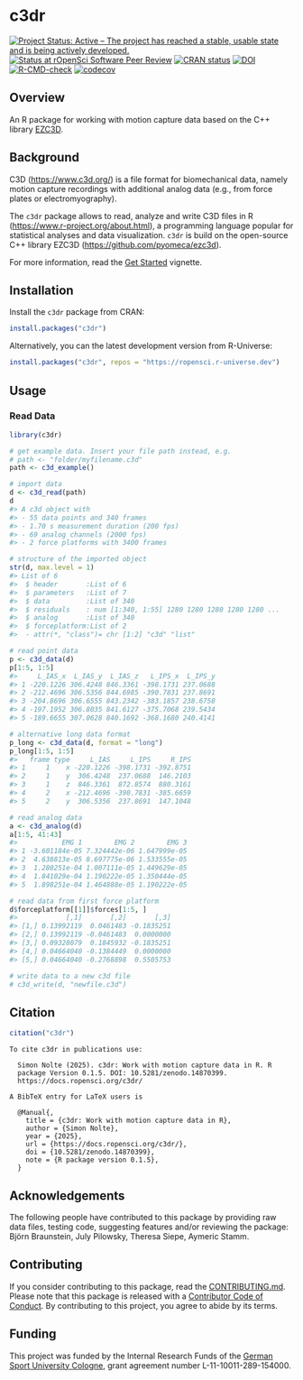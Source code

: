 # c3dr


<!-- README.md is generated from README.qmd. Please edit that file -->

<!-- badges: start -->

[![Project Status: Active – The project has reached a stable, usable
state and is being actively
developed.](https://www.repostatus.org/badges/latest/active.svg)](https://www.repostatus.org/#active)
[![Status at rOpenSci Software Peer
Review](https://badges.ropensci.org/686_status.svg)](https://github.com/ropensci/software-review/issues/686)
[![CRAN
status](https://www.r-pkg.org/badges/version/c3dr)](https://CRAN.R-project.org/package=c3dr)
[![DOI](https://zenodo.org/badge/DOI/10.5281/zenodo.14870399.svg)](https://doi.org/10.5281/zenodo.14870399)
[![R-CMD-check](https://github.com/ropensci/c3dr/actions/workflows/R-CMD-check.yaml/badge.svg)](https://github.com/ropensci/c3dr/actions/workflows/R-CMD-check.yaml)
[![codecov](https://codecov.io/gh/ropensci/c3dr/graph/badge.svg?token=7lAu5XzivG)](https://app.codecov.io/gh/ropensci/c3dr)
<!-- badges: end -->

## Overview

An R package for working with motion capture data based on the C++
library [EZC3D](https://github.com/pyomeca/ezc3d).

## Background

C3D (<https://www.c3d.org/>) is a file format for biomechanical data,
namely motion capture recordings with additional analog data (e.g., from
force plates or electromyography).

The `c3dr` package allows to read, analyze and write C3D files in R
(<https://www.r-project.org/about.html>), a programming language popular
for statistical analyses and data visualization. `c3dr` is build on the
open-source C++ library EZC3D (<https://github.com/pyomeca/ezc3d>).

For more information, read the [Get
Started](https://docs.ropensci.org/c3dr/articles/c3dr.html) vignette.

## Installation

Install the `c3dr` package from CRAN:

``` r
install.packages("c3dr")
```

Alternatively, you can the latest development version from R-Universe:

``` r
install.packages("c3dr", repos = "https://ropensci.r-universe.dev")
```

## Usage

### Read Data

``` r
library(c3dr)

# get example data. Insert your file path instead, e.g.
# path <- "folder/myfilename.c3d"
path <- c3d_example()

# import data
d <- c3d_read(path)
d
#> A c3d object with
#> - 55 data points and 340 frames
#> - 1.70 s measurement duration (200 fps)
#> - 69 analog channels (2000 fps)
#> - 2 force platforms with 3400 frames

# structure of the imported object
str(d, max.level = 1)
#> List of 6
#>  $ header       :List of 6
#>  $ parameters   :List of 7
#>  $ data         :List of 340
#>  $ residuals    : num [1:340, 1:55] 1280 1280 1280 1280 1280 ...
#>  $ analog       :List of 340
#>  $ forceplatform:List of 2
#>  - attr(*, "class")= chr [1:2] "c3d" "list"

# read point data
p <- c3d_data(d)
p[1:5, 1:5]
#>     L_IAS_x  L_IAS_y  L_IAS_z   L_IPS_x  L_IPS_y
#> 1 -220.1226 306.4248 846.3361 -398.1731 237.0688
#> 2 -212.4696 306.5356 844.6985 -390.7831 237.8691
#> 3 -204.8696 306.6555 843.2342 -383.1857 238.6758
#> 4 -197.1952 306.8035 841.6127 -375.7068 239.5434
#> 5 -189.6655 307.0628 840.1692 -368.1680 240.4141

# alternative long data format
p_long <- c3d_data(d, format = "long")
p_long[1:5, 1:5]
#>   frame type     L_IAS     L_IPS     R_IPS
#> 1     1    x -220.1226 -398.1731 -392.8751
#> 2     1    y  306.4248  237.0688  146.2103
#> 3     1    z  846.3361  872.8574  880.3161
#> 4     2    x -212.4696 -390.7831 -385.6659
#> 5     2    y  306.5356  237.8691  147.1048

# read analog data
a <- c3d_analog(d)
a[1:5, 41:43]
#>           EMG 1        EMG 2        EMG 3
#> 1 -3.601184e-05 7.324442e-06 1.647999e-05
#> 2  4.638813e-05 8.697775e-06 1.533555e-05
#> 3  1.280251e-04 1.007111e-05 1.449629e-05
#> 4  1.841029e-04 1.190222e-05 1.350444e-05
#> 5  1.898251e-04 1.464888e-05 1.190222e-05

# read data from first force platform
d$forceplatform[[1]]$forces[1:5, ]
#>            [,1]       [,2]       [,3]
#> [1,] 0.13992119  0.0461483 -0.1835251
#> [2,] 0.13992119 -0.0461483  0.0000000
#> [3,] 0.09328079  0.1845932 -0.1835251
#> [4,] 0.04664040 -0.1384449  0.0000000
#> [5,] 0.04664040 -0.2768898  0.5505753

# write data to a new c3d file
# c3d_write(d, "newfile.c3d")
```

## Citation

``` r
citation("c3dr")
```

    To cite c3dr in publications use:

      Simon Nolte (2025). c3dr: Work with motion capture data in R. R
      package Version 0.1.5. DOI: 10.5281/zenodo.14870399.
      https://docs.ropensci.org/c3dr/

    A BibTeX entry for LaTeX users is

      @Manual{,
        title = {c3dr: Work with motion capture data in R},
        author = {Simon Nolte},
        year = {2025},
        url = {https://docs.ropensci.org/c3dr/},
        doi = {10.5281/zenodo.14870399},
        note = {R package version 0.1.5},
      }

## Acknowledgements

The following people have contributed to this package by providing raw
data files, testing code, suggesting features and/or reviewing the
package: Björn Braunstein, July Pilowsky, Theresa Siepe, Aymeric Stamm.

## Contributing

If you consider contributing to this package, read the
[CONTRIBUTING.md](https://github.com/ropensci/c3dr/blob/main/.github/CONTRIBUTING.md).
Please note that this package is released with a [Contributor Code of
Conduct](https://ropensci.org/code-of-conduct/). By contributing to this
project, you agree to abide by its terms.

## Funding

This project was funded by the Internal Research Funds of the [German
Sport University Cologne](https://www.dshs-koeln.de/english/), grant
agreement number L-11-10011-289-154000.

